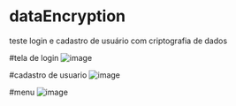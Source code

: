 # dataEncryption
teste login e cadastro de usuário com criptografia de dados


#tela de login 
![image](https://github.com/fernandacorreasz/dataEncryption/assets/81102579/99b0f7e2-87ef-4774-896b-608df520e700)

#cadastro de usuario
![image](https://github.com/fernandacorreasz/dataEncryption/assets/81102579/57a43dd3-85fc-484b-bb18-46e639489276)

#menu
![image](https://github.com/fernandacorreasz/dataEncryption/assets/81102579/3bd39f24-a01b-4499-872a-e73b37996fc5)
